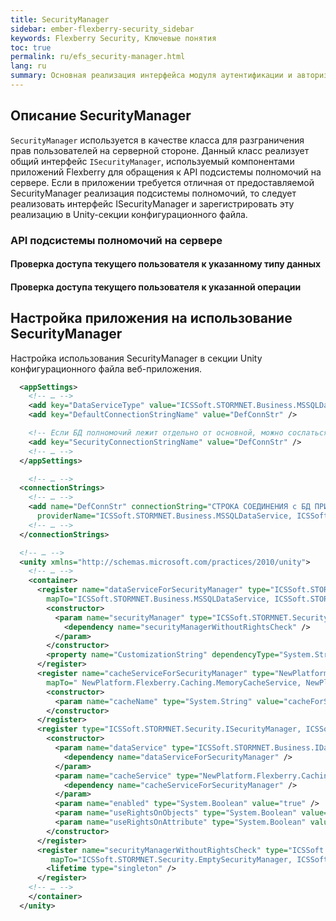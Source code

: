 ```yaml
---
title: SecurityManager
sidebar: ember-flexberry-security_sidebar
keywords: Flexberry Security, Ключевые понятия
toc: true
permalink: ru/efs_security-manager.html
lang: ru
summary: Основная реализация интерфейса модуля аутентификации и авторизации ISecurityManager - SecurityManager.
---
```


## Описание SecurityManager

`SecurityManager` используется в качестве класса для разграничения прав пользователей на серверной стороне. Данный класс реализует общий интерфейс `ISecurityManager`, используемый компонентами приложений Flexberry для обращения к API подсистемы полномочий на сервере. Если в приложении требуется отличная от предоставляемой SecurityManager реализация подсистемы полномочий, то следует реализовать интерфейс ISecurityManager и зарегистрировать эту реализацию в Unity-секции конфигурационного файла.

### API подсистемы полномочий на сервере

#### Проверка доступа текущего пользователя к указанному типу данных

#### Проверка доступа текущего пользователя к указанной операции



## Настройка приложения на использование SecurityManager

Настройка использования SecurityManager в секции Unity конфигурационного файла веб-приложения.

``` xml
  <appSettings>
    <!-- … -->
    <add key="DataServiceType" value="ICSSoft.STORMNET.Business.MSSQLDataService, ICSSoft.STORMNET.Business.MSSQLDataService" />
    <add key="DefaultConnectionStringName" value="DefConnStr" />

    <!-- Если БД полномочий лежит отдельно от основной, можно сослаться на другую строку соединения -->
    <add key="SecurityConnectionStringName" value="DefConnStr" />
    <!-- … -->
  </appSettings>

    <!-- … -->
  <connectionStrings>
    <!-- … -->
    <add name="DefConnStr" connectionString="СТРОКА СОЕДИНЕНИЯ с БД ПРИЛОЖЕНИЯ" 
      providerName="ICSSoft.STORMNET.Business.MSSQLDataService, ICSSoft.STORMNET.Business.MSSQLDataService" />
    <!-- … -->
  </connectionStrings>

  <!-- … -->
  <unity xmlns="http://schemas.microsoft.com/practices/2010/unity">
    <!-- … -->
    <container>
      <register name="dataServiceForSecurityManager" type="ICSSoft.STORMNET.Business.IDataService, ICSSoft.STORMNET.Business" 
        mapTo="ICSSoft.STORMNET.Business.MSSQLDataService, ICSSoft.STORMNET.Business.MSSQLDataService" >
        <constructor>
          <param name="securityManager" type="ICSSoft.STORMNET.Security.ISecurityManager, ICSSoft.STORMNET.DataObject">
            <dependency name="securityManagerWithoutRightsCheck" />
          </param>
        </constructor>
        <property name="CustomizationString" dependencyType="System.String" value="ТУТ ДОЛЖНА НАХОДИТЬСЯ СТРОЕКА СОЕДИНЕНИЯ С БД ПОЛНОМОЧИЙ"/>
      </register>
      <register name="cacheServiceForSecurityManager" type="NewPlatform.Flexberry.Caching.ICacheService, NewPlatform.Flexberry.Caching" 
        mapTo=" NewPlatform.Flexberry.Caching.MemoryCacheService, NewPlatform.Flexberry.Caching" >
        <constructor>
          <param name="cacheName" type="System.String" value="cacheForSecurity" />
        </constructor>
      </register>
      <register type="ICSSoft.STORMNET.Security.ISecurityManager, ICSSoft.STORMNET.DataObject" mapTo="NewPlatform.Flexberry.Security.SecurityManager, NewPlatform.Flexberry.Security">
        <constructor>
          <param name="dataService" type="ICSSoft.STORMNET.Business.IDataService, ICSSoft.STORMNET.Business">
            <dependency name="dataServiceForSecurityManager" />
          </param>
          <param name="cacheService" type="NewPlatform.Flexberry.Caching.ICacheService, NewPlatform.Flexberry.Caching">
            <dependency name="cacheServiceForSecurityManager" />
          </param>
          <param name="enabled" type="System.Boolean" value="true" />
          <param name="useRightsOnObjects" type="System.Boolean" value="true или false" />
          <param name="useRightsOnAttribute" type="System.Boolean" value="false" />
        </constructor>
      </register>
      <register name="securityManagerWithoutRightsCheck" type="ICSSoft.STORMNET.Security.ISecurityManager, ICSSoft.STORMNET.DataObject"
         mapTo="ICSSoft.STORMNET.Security.EmptySecurityManager, ICSSoft.STORMNET.DataObject">
        <lifetime type="singleton" />
      </register>
    <!-- … -->
    </container>
  </unity>
```